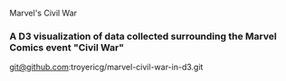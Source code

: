 Marvel's Civil War

### A D3 visualization of data collected surrounding the Marvel Comics event "Civil War"

git@github.com:troyericg/marvel-civil-war-in-d3.git